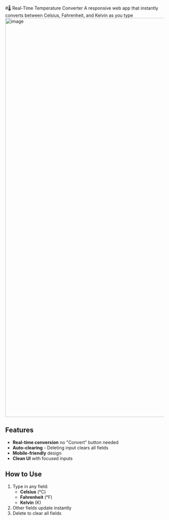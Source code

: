 #🌡️ Real-Time Temperature Converter
A responsive web app that instantly converts between Celsius, Fahrenheit, and Kelvin as you type
<img width="1267" alt="image" src="https://github.com/user-attachments/assets/de3cf843-7d17-4fa8-88ba-e0aaa9743b3c" />

## Features
- **Real-time conversion** no "Convert" button needed
- **Auto-clearing** - Deleting input clears all fields
- **Mobile-friendly** design
- **Clean UI** with focused inputs

## How to Use
1. Type in any field:
   - **Celsius** (°C)
   - **Fahrenheit** (°F)
   - **Kelvin** (K)
2. Other fields update instantly
3. Delete to clear all fields
